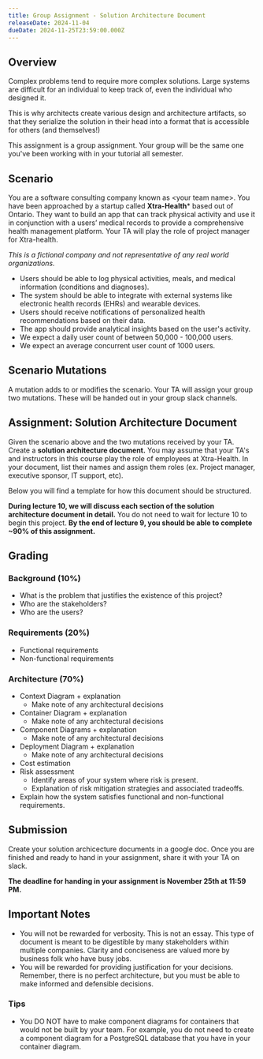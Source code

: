 ```yaml
---
title: Group Assignment - Solution Architecture Document
releaseDate: 2024-11-04
dueDate: 2024-11-25T23:59:00.000Z
---
```


## **Overview**

Complex problems tend to require more complex solutions. Large systems are difficult for an individual to keep track of, even the individual who designed it.

This is why architects create various design and architecture artifacts, so that they serialize the solution in their head into a format that is accessible for others (and themselves\!)

This assignment is a group assignment. Your group will be the same one you've been working with in your tutorial all semester.

## **Scenario**

You are a software consulting company known as \<your team name\>. You have been approached by a startup called **Xtra-Health**\* based out of Ontario. They want to build an app that can track physical activity and use it in conjunction with a users’ medical records to provide a comprehensive health management platform. Your TA will play the role of project manager for Xtra-health.

*This is a fictional company and not representative of any real world organizations.*

- Users should be able to log physical activities, meals, and medical information (conditions and diagnoses).
- The system should be able to integrate with external systems like electronic health records (EHRs) and wearable devices.  
- Users should receive notifications of personalized health recommendations based on their data.  
- The app should provide analytical insights based on the user's activity.
- We expect a daily user count of between 50,000 - 100,000 users.
- We expect an average concurrent user count of 1000 users.

## **Scenario Mutations**

A mutation adds to or modifies the scenario. Your TA will assign your group two mutations. These will be handed out in your group slack channels.

## **Assignment: Solution Architecture Document**

Given the scenario above and the two mutations received by your TA. Create a **solution architecture document.** You may assume that your TA's and instructors in this course play the role of employees at Xtra-Health. In your document, list their names and assign them roles (ex. Project manager, executive sponsor, IT support, etc).

Below you will find a template for how this document should be structured.


**During lecture 10, we will discuss each section of the solution architecture document in detail.**
You do not need to wait for lecture 10 to begin this project. **By the end of lecture 9, you should be able to complete ~90% of this assignment.**


## **Grading**

### **Background (10%)**  
* What is the problem that justifies the existence of this project?  
* Who are the stakeholders?  
* Who are the users?
### **Requirements (20%)**  
* Functional requirements  
* Non-functional requirements  
### **Architecture (70%)**  
- Context Diagram + explanation
  - Make note of any architectural decisions
- Container Diagram + explanation
  - Make note of any architectural decisions
- Component Diagrams + explanation
  - Make note of any architectural decisions
- Deployment Diagram + explanation
  - Make note of any architectural decisions
- Cost estimation 
- Risk assessment
  - Identify areas of your system where risk is present.  
  - Explanation of risk mitigation strategies and associated tradeoffs.  
- Explain how the system satisfies functional and non-functional requirements.

## Submission

Create your solution archicecture documents in a google doc. Once you are finished and ready to hand in your assignment, share it with your TA on slack.

**The deadline for handing in your assignment is November 25th at 11:59 PM.**

## Important Notes

- You will not be rewarded for verbosity. This is not an essay. This type of document is meant to be digestible by many stakeholders within multiple companies. Clarity and conciseness are valued more by business folk who have busy jobs.
- You will be rewarded for providing justification for your decisions. Remember, there is no perfect architecture, but you must be able to make informed and defensible decisions.

### Tips
- You DO NOT have to make component diagrams for containers that would not be built by your team. For example, you do not need to create a component diagram for a PostgreSQL database that you have in your container diagram.

